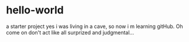 # hello-world
a starter project
yes i was living in a cave, so now i m learning gitHub. 
Oh come on don't act like all surprized and judgmental...
